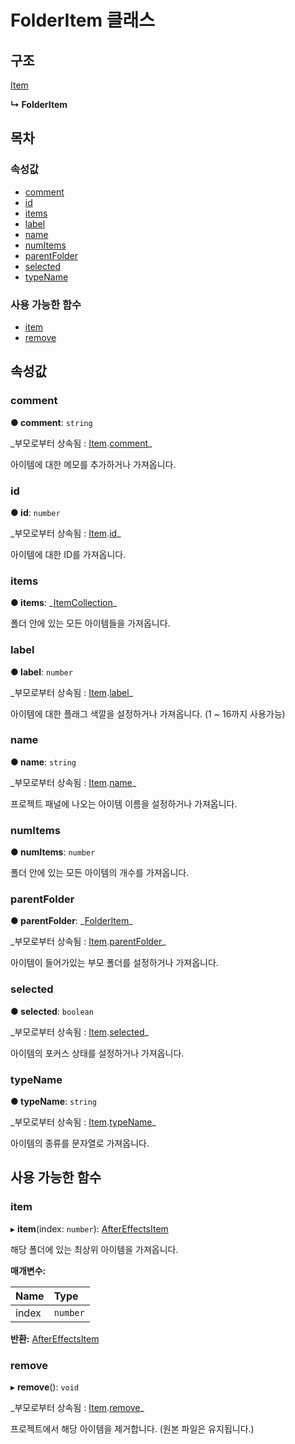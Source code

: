 # FolderItem 클래스

## 구조

[Item](item-class.md)

**↳ FolderItem**

## 목차

### 속성값

* [comment](folderitem-class.md#comment)
* [id](folderitem-class.md#id)
* [items](folderitem-class.md#items)
* [label](folderitem-class.md#label)
* [name](folderitem-class.md#name)
* [numItems](folderitem-class.md#numitems)
* [parentFolder](folderitem-class.md#parentfolder)
* [selected](folderitem-class.md#selected)
* [typeName](folderitem-class.md#typename)

### 사용 가능한 함수

* [item](folderitem-class.md#item)
* [remove](folderitem-class.md#remove)

## 속성값

### comment <a id="comment"></a>

**● comment**: `string`

\_부모로부터 상속됨 : [Item](item-class.md).[comment](item-class.md#comment)\_

아이템에 대한 메모를 추가하거나 가져옵니다.

### id <a id="id"></a>

**● id**: `number`

\_부모로부터 상속됨 : [Item](item-class.md).[id](item-class.md#id)\_

아이템에 대한 ID를 가져옵니다.

### items <a id="items"></a>

**● items**: \_[ItemCollection](../collection-api/itemcollection-class.md)\_

폴더 안에 있는 모든 아이템들을 가져옵니다.

### label <a id="label"></a>

**● label**: `number`

\_부모로부터 상속됨 : [Item](item-class.md).[label](item-class.md#label)\_

아이템에 대한 플래그 색깔을 설정하거나 가져옵니다. \(1 ~ 16까지 사용가능\)

### name <a id="name"></a>

**● name**: `string`

\_부모로부터 상속됨 : [Item](item-class.md).[name](item-class.md#name)\_

프로젝트 패널에 나오는 아이템 이름을 설정하거나 가져옵니다.

### numItems <a id="numitems"></a>

**● numItems**: `number`

폴더 안에 있는 모든 아이템의 개수를 가져옵니다.

### parentFolder <a id="parentfolder"></a>

**● parentFolder**: \_[FolderItem](folderitem-class.md)\_

\_부모로부터 상속됨 : [Item](item-class.md).[parentFolder](item-class.md#parentfolder)\_

아이템이 들어가있는 부모 폴더를 설정하거나 가져옵니다.

### selected <a id="selected"></a>

**● selected**: `boolean`

\_부모로부터 상속됨 : [Item](item-class.md).[selected](item-class.md#selected)\_

아이템의 포커스 상태를 설정하거나 가져옵니다.

### typeName <a id="typename"></a>

**● typeName**: `string`

\_부모로부터 상속됨 : [Item](item-class.md).[typeName](item-class.md#typename)\_

아이템의 종류를 문자열로 가져옵니다.

## 사용 가능한 함수

### item <a id="item"></a>

▸ **item**\(index: `number`\): [AfterEffectsItem](../after-effects-api/aftereffectsitem-class.md)

해당 폴더에 있는 최상위 아이템을 가져옵니다.

**매개변수:**

| Name | Type |
| :--- | :--- |
| index | `number` |

**반환:** [AfterEffectsItem](../after-effects-api/aftereffectsitem-class.md)

### remove <a id="remove"></a>

▸ **remove**\(\): `void`

\_부모로부터 상속됨 : [Item](item-class.md).[remove](item-class.md#remove)\_

프로젝트에서 해당 아이템을 제거합니다. \(원본 파일은 유지됩니다.\)

